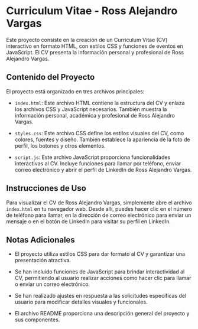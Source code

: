 # Curriculum Vitae - Ross Alejandro Vargas

Este proyecto consiste en la creación de un Curriculum Vitae (CV) interactivo en formato HTML, con estilos CSS y funciones de eventos en JavaScript. El CV presenta la información personal y profesional de Ross Alejandro Vargas.

## Contenido del Proyecto

El proyecto está organizado en tres archivos principales:

- `index.html`: Este archivo HTML contiene la estructura del CV y enlaza los archivos CSS y JavaScript necesarios. También muestra la información personal, académica y profesional de Ross Alejandro Vargas.

- `styles.css`: Este archivo CSS define los estilos visuales del CV, como colores, fuentes y diseño. También establece la apariencia de la foto de perfil, los botones y otros elementos.

- `script.js`: Este archivo JavaScript proporciona funcionalidades interactivas al CV. Incluye funciones para llamar por teléfono, enviar correo electrónico y abrir el perfil de LinkedIn de Ross Alejandro Vargas.

## Instrucciones de Uso

Para visualizar el CV de Ross Alejandro Vargas, simplemente abre el archivo `index.html` en tu navegador web. Desde allí, puedes hacer clic en el número de teléfono para llamar, en la dirección de correo electrónico para enviar un mensaje o en el botón de LinkedIn para visitar su perfil en LinkedIn.

## Notas Adicionales

- El proyecto utiliza estilos CSS para dar formato al CV y garantizar una presentación atractiva.

- Se han incluido funciones de JavaScript para brindar interactividad al CV, permitiendo al usuario realizar acciones como hacer clic para llamar o enviar un correo electrónico.

- Se han realizado ajustes en respuesta a las solicitudes específicas del usuario para modificar detalles visuales y funcionales.

- El archivo README proporciona una descripción general del proyecto y sus componentes.

